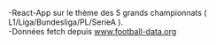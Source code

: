-React-App sur le thème des 5 grands championnats ( L1/Liga/Bundesliga/PL/SerieA ).
<br/>
-Données fetch depuis www.football-data.org